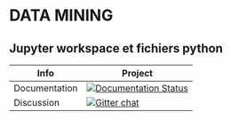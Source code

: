 # **DATA MINING**
Jupyter workspace et fichiers python
-----------------------------------

|Info|Project|
|----------------|---|
|Documentation|[![Documentation Status](http://readthedocs.org/projects/workspace-internship/badge/?version=latest)](https://workspace-internship.readthedocs.io/en/latest/?badge=latest)|
|Discussion|[![Gitter chat](https://badges.gitter.im/gitterHQ/gitter.png)](https://gitter.im/internship_project/Lobby)|
